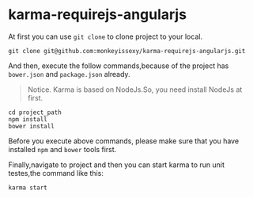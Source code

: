 # karma-requirejs-angularjs

At first you can use `git clone` to clone project to your local.

```
git clone git@github.com:monkeyissexy/karma-requirejs-angularjs.git
```

And then, execute the follow commands,because of the project has `bower.json` and `package.json` already.

> Notice. Karma is based on NodeJs.So, you need install NodeJs at first.

```
cd project_path
npm install
bower install
```

Before you execute above commands, please make sure that you have installed `npm` and `bower` tools first.


Finally,navigate to project and then you can start karma to run unit testes,the command like this:

```
karma start 
```
